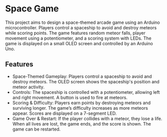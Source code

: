 # Space Game

This project aims to design a space-themed arcade game using an Arduino microcontroller. Players control a spaceship to avoid and destroy meteors while scoring points. 
The game features random meteor falls, player movement using a potentiometer, and a scoring system with LEDs. The game is displayed on a small OLED screen and controlled by an Arduino Uno.

## Features

- Space-Themed Gameplay: Players control a spaceship to avoid and destroy meteors. The OLED screen shows the spaceship's position and meteor activity.
- Controls: The spaceship is controlled with a potentiometer, allowing left and right movement. A button is used to fire at meteors.
- Scoring & Difficulty: Players earn points by destroying meteors and surviving longer. The game’s difficulty increases as more meteors appear. Scores are displayed on a 7-segment LED.
- Game Over & Restart: If the player collides with a meteor, they lose a life. When all lives are lost, the game ends, and the score is shown. The game can be restarted.
